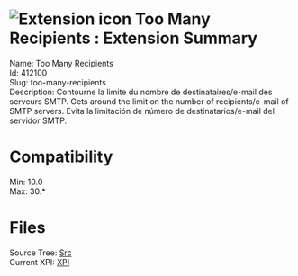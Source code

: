 # ![Extension icon](https://addons.thunderbird.net/user-media/addon_icons/412/412100-64.png?modified=1355983443) Too Many Recipients : Extension Summary

Name: Too Many Recipients  
Id: 412100  
Slug: too-many-recipients  
Description: Contourne la limite du nombre de destinataires/e-mail des serveurs SMTP.
Gets around the limit on the number of recipients/e-mail of SMTP servers.
Evita la limitación de número de destinatarios/e-mail del servidor SMTP.
  

# Compatibility
Min: 10.0  
Max: 30.*  

# Files

Source Tree: [Src](C:/Dev/Thunderbird/ThunderKdB/xall/xOther/412100-too-many-recipients/src)  
Current XPI: [XPI](C:/Dev/Thunderbird/ThunderKdB/xall/xOther/412100-too-many-recipients/xpi)  



